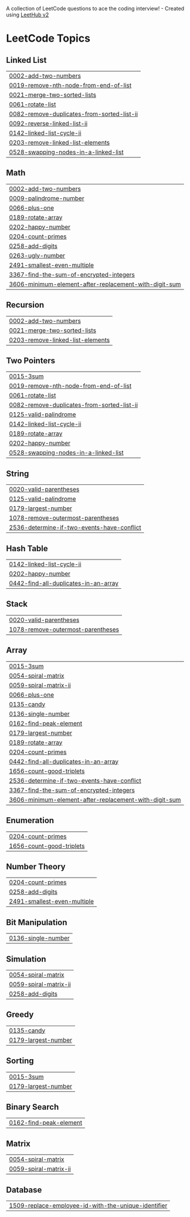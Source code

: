 A collection of LeetCode questions to ace the coding interview! - Created using [LeetHub v2](https://github.com/arunbhardwaj/LeetHub-2.0)
<!---LeetCode Topics Start-->
# LeetCode Topics
## Linked List
|  |
| ------- |
| [0002-add-two-numbers](https://github.com/mathav-ramalingam/LEETCODE/tree/master/0002-add-two-numbers) |
| [0019-remove-nth-node-from-end-of-list](https://github.com/mathav-ramalingam/LEETCODE/tree/master/0019-remove-nth-node-from-end-of-list) |
| [0021-merge-two-sorted-lists](https://github.com/mathav-ramalingam/LEETCODE/tree/master/0021-merge-two-sorted-lists) |
| [0061-rotate-list](https://github.com/mathav-ramalingam/LEETCODE/tree/master/0061-rotate-list) |
| [0082-remove-duplicates-from-sorted-list-ii](https://github.com/mathav-ramalingam/LEETCODE/tree/master/0082-remove-duplicates-from-sorted-list-ii) |
| [0092-reverse-linked-list-ii](https://github.com/mathav-ramalingam/LEETCODE/tree/master/0092-reverse-linked-list-ii) |
| [0142-linked-list-cycle-ii](https://github.com/mathav-ramalingam/LEETCODE/tree/master/0142-linked-list-cycle-ii) |
| [0203-remove-linked-list-elements](https://github.com/mathav-ramalingam/LEETCODE/tree/master/0203-remove-linked-list-elements) |
| [0528-swapping-nodes-in-a-linked-list](https://github.com/mathav-ramalingam/LEETCODE/tree/master/0528-swapping-nodes-in-a-linked-list) |
## Math
|  |
| ------- |
| [0002-add-two-numbers](https://github.com/mathav-ramalingam/LEETCODE/tree/master/0002-add-two-numbers) |
| [0009-palindrome-number](https://github.com/mathav-ramalingam/LEETCODE/tree/master/0009-palindrome-number) |
| [0066-plus-one](https://github.com/mathav-ramalingam/LEETCODE/tree/master/0066-plus-one) |
| [0189-rotate-array](https://github.com/mathav-ramalingam/LEETCODE/tree/master/0189-rotate-array) |
| [0202-happy-number](https://github.com/mathav-ramalingam/LEETCODE/tree/master/0202-happy-number) |
| [0204-count-primes](https://github.com/mathav-ramalingam/LEETCODE/tree/master/0204-count-primes) |
| [0258-add-digits](https://github.com/mathav-ramalingam/LEETCODE/tree/master/0258-add-digits) |
| [0263-ugly-number](https://github.com/mathav-ramalingam/LEETCODE/tree/master/0263-ugly-number) |
| [2491-smallest-even-multiple](https://github.com/mathav-ramalingam/LEETCODE/tree/master/2491-smallest-even-multiple) |
| [3367-find-the-sum-of-encrypted-integers](https://github.com/mathav-ramalingam/LEETCODE/tree/master/3367-find-the-sum-of-encrypted-integers) |
| [3606-minimum-element-after-replacement-with-digit-sum](https://github.com/mathav-ramalingam/LEETCODE/tree/master/3606-minimum-element-after-replacement-with-digit-sum) |
## Recursion
|  |
| ------- |
| [0002-add-two-numbers](https://github.com/mathav-ramalingam/LEETCODE/tree/master/0002-add-two-numbers) |
| [0021-merge-two-sorted-lists](https://github.com/mathav-ramalingam/LEETCODE/tree/master/0021-merge-two-sorted-lists) |
| [0203-remove-linked-list-elements](https://github.com/mathav-ramalingam/LEETCODE/tree/master/0203-remove-linked-list-elements) |
## Two Pointers
|  |
| ------- |
| [0015-3sum](https://github.com/mathav-ramalingam/LEETCODE/tree/master/0015-3sum) |
| [0019-remove-nth-node-from-end-of-list](https://github.com/mathav-ramalingam/LEETCODE/tree/master/0019-remove-nth-node-from-end-of-list) |
| [0061-rotate-list](https://github.com/mathav-ramalingam/LEETCODE/tree/master/0061-rotate-list) |
| [0082-remove-duplicates-from-sorted-list-ii](https://github.com/mathav-ramalingam/LEETCODE/tree/master/0082-remove-duplicates-from-sorted-list-ii) |
| [0125-valid-palindrome](https://github.com/mathav-ramalingam/LEETCODE/tree/master/0125-valid-palindrome) |
| [0142-linked-list-cycle-ii](https://github.com/mathav-ramalingam/LEETCODE/tree/master/0142-linked-list-cycle-ii) |
| [0189-rotate-array](https://github.com/mathav-ramalingam/LEETCODE/tree/master/0189-rotate-array) |
| [0202-happy-number](https://github.com/mathav-ramalingam/LEETCODE/tree/master/0202-happy-number) |
| [0528-swapping-nodes-in-a-linked-list](https://github.com/mathav-ramalingam/LEETCODE/tree/master/0528-swapping-nodes-in-a-linked-list) |
## String
|  |
| ------- |
| [0020-valid-parentheses](https://github.com/mathav-ramalingam/LEETCODE/tree/master/0020-valid-parentheses) |
| [0125-valid-palindrome](https://github.com/mathav-ramalingam/LEETCODE/tree/master/0125-valid-palindrome) |
| [0179-largest-number](https://github.com/mathav-ramalingam/LEETCODE/tree/master/0179-largest-number) |
| [1078-remove-outermost-parentheses](https://github.com/mathav-ramalingam/LEETCODE/tree/master/1078-remove-outermost-parentheses) |
| [2536-determine-if-two-events-have-conflict](https://github.com/mathav-ramalingam/LEETCODE/tree/master/2536-determine-if-two-events-have-conflict) |
## Hash Table
|  |
| ------- |
| [0142-linked-list-cycle-ii](https://github.com/mathav-ramalingam/LEETCODE/tree/master/0142-linked-list-cycle-ii) |
| [0202-happy-number](https://github.com/mathav-ramalingam/LEETCODE/tree/master/0202-happy-number) |
| [0442-find-all-duplicates-in-an-array](https://github.com/mathav-ramalingam/LEETCODE/tree/master/0442-find-all-duplicates-in-an-array) |
## Stack
|  |
| ------- |
| [0020-valid-parentheses](https://github.com/mathav-ramalingam/LEETCODE/tree/master/0020-valid-parentheses) |
| [1078-remove-outermost-parentheses](https://github.com/mathav-ramalingam/LEETCODE/tree/master/1078-remove-outermost-parentheses) |
## Array
|  |
| ------- |
| [0015-3sum](https://github.com/mathav-ramalingam/LEETCODE/tree/master/0015-3sum) |
| [0054-spiral-matrix](https://github.com/mathav-ramalingam/LEETCODE/tree/master/0054-spiral-matrix) |
| [0059-spiral-matrix-ii](https://github.com/mathav-ramalingam/LEETCODE/tree/master/0059-spiral-matrix-ii) |
| [0066-plus-one](https://github.com/mathav-ramalingam/LEETCODE/tree/master/0066-plus-one) |
| [0135-candy](https://github.com/mathav-ramalingam/LEETCODE/tree/master/0135-candy) |
| [0136-single-number](https://github.com/mathav-ramalingam/LEETCODE/tree/master/0136-single-number) |
| [0162-find-peak-element](https://github.com/mathav-ramalingam/LEETCODE/tree/master/0162-find-peak-element) |
| [0179-largest-number](https://github.com/mathav-ramalingam/LEETCODE/tree/master/0179-largest-number) |
| [0189-rotate-array](https://github.com/mathav-ramalingam/LEETCODE/tree/master/0189-rotate-array) |
| [0204-count-primes](https://github.com/mathav-ramalingam/LEETCODE/tree/master/0204-count-primes) |
| [0442-find-all-duplicates-in-an-array](https://github.com/mathav-ramalingam/LEETCODE/tree/master/0442-find-all-duplicates-in-an-array) |
| [1656-count-good-triplets](https://github.com/mathav-ramalingam/LEETCODE/tree/master/1656-count-good-triplets) |
| [2536-determine-if-two-events-have-conflict](https://github.com/mathav-ramalingam/LEETCODE/tree/master/2536-determine-if-two-events-have-conflict) |
| [3367-find-the-sum-of-encrypted-integers](https://github.com/mathav-ramalingam/LEETCODE/tree/master/3367-find-the-sum-of-encrypted-integers) |
| [3606-minimum-element-after-replacement-with-digit-sum](https://github.com/mathav-ramalingam/LEETCODE/tree/master/3606-minimum-element-after-replacement-with-digit-sum) |
## Enumeration
|  |
| ------- |
| [0204-count-primes](https://github.com/mathav-ramalingam/LEETCODE/tree/master/0204-count-primes) |
| [1656-count-good-triplets](https://github.com/mathav-ramalingam/LEETCODE/tree/master/1656-count-good-triplets) |
## Number Theory
|  |
| ------- |
| [0204-count-primes](https://github.com/mathav-ramalingam/LEETCODE/tree/master/0204-count-primes) |
| [0258-add-digits](https://github.com/mathav-ramalingam/LEETCODE/tree/master/0258-add-digits) |
| [2491-smallest-even-multiple](https://github.com/mathav-ramalingam/LEETCODE/tree/master/2491-smallest-even-multiple) |
## Bit Manipulation
|  |
| ------- |
| [0136-single-number](https://github.com/mathav-ramalingam/LEETCODE/tree/master/0136-single-number) |
## Simulation
|  |
| ------- |
| [0054-spiral-matrix](https://github.com/mathav-ramalingam/LEETCODE/tree/master/0054-spiral-matrix) |
| [0059-spiral-matrix-ii](https://github.com/mathav-ramalingam/LEETCODE/tree/master/0059-spiral-matrix-ii) |
| [0258-add-digits](https://github.com/mathav-ramalingam/LEETCODE/tree/master/0258-add-digits) |
## Greedy
|  |
| ------- |
| [0135-candy](https://github.com/mathav-ramalingam/LEETCODE/tree/master/0135-candy) |
| [0179-largest-number](https://github.com/mathav-ramalingam/LEETCODE/tree/master/0179-largest-number) |
## Sorting
|  |
| ------- |
| [0015-3sum](https://github.com/mathav-ramalingam/LEETCODE/tree/master/0015-3sum) |
| [0179-largest-number](https://github.com/mathav-ramalingam/LEETCODE/tree/master/0179-largest-number) |
## Binary Search
|  |
| ------- |
| [0162-find-peak-element](https://github.com/mathav-ramalingam/LEETCODE/tree/master/0162-find-peak-element) |
## Matrix
|  |
| ------- |
| [0054-spiral-matrix](https://github.com/mathav-ramalingam/LEETCODE/tree/master/0054-spiral-matrix) |
| [0059-spiral-matrix-ii](https://github.com/mathav-ramalingam/LEETCODE/tree/master/0059-spiral-matrix-ii) |
## Database
|  |
| ------- |
| [1509-replace-employee-id-with-the-unique-identifier](https://github.com/mathav-ramalingam/LEETCODE/tree/master/1509-replace-employee-id-with-the-unique-identifier) |
<!---LeetCode Topics End-->